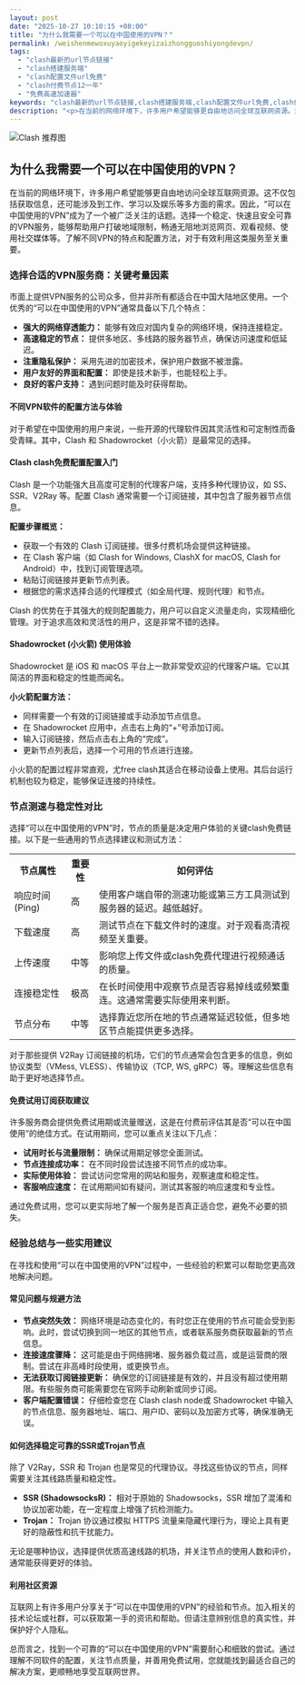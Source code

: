 ```yaml
---
layout: post
date: "2025-10-27 10:10:15 +08:00"
title: "为什么我需要一个可以在中国使用的VPN？"
permalink: /weishenmewoxuyaoyigekeyizaizhongguoshiyongdevpn/
tags:
  - "clash最新的url节点链接"
  - "clash搭建服务端"
  - "clash配置文件url免费"
  - "clash付费节点12一年"
  - "免费高速加速器"
keywords: "clash最新的url节点链接,clash搭建服务端,clash配置文件url免费,clash付费节点12一年,免费高速加速器"
description: "<p>在当前的网络环境下，许多用户希望能够更自由地访问全球互联网资源。这不仅包括获取信息，还可能涉及到工作、学习以及娱乐等多方面的需求。因此，“可以在中国使用的VPN”成为了一个被广泛关注的话题。选择一个稳定、快速且安全可靠的VPN服务，能够帮助用户打破地域限制，畅通无阻地浏览网页、观看视频、使用社交媒体等。了解不同VPN的特点和配置方法，对于有效利用这类服务至关重要。</p>"
---
```


![Clash 推荐图](https://clashjd.github.io/assets/img/机场节点购买.png)

## 为什么我需要一个可以在中国使用的VPN？

<p>在当前的网络环境下，许多用户希望能够更自由地访问全球互联网资源。这不仅包括获取信息，还可能涉及到工作、学习以及娱乐等多方面的需求。因此，“可以在中国使用的VPN”成为了一个被广泛关注的话题。选择一个稳定、快速且安全可靠的VPN服务，能够帮助用户打破地域限制，畅通无阻地浏览网页、观看视频、使用社交媒体等。了解不同VPN的特点和配置方法，对于有效利用这类服务至关重要。</p>
<h3>选择合适的VPN服务商：关键考量因素</h3>
<p>市面上提供VPN服务的公司众多，但并非所有都适合在中国大陆地区使用。一个优秀的“可以在中国使用的VPN”通常具备以下几个特点：</p>
<ul>
<li><strong>强大的网络穿透能力：</strong> 能够有效应对国内复杂的网络环境，保持连接稳定。</li>
<li><strong>高速稳定的节点：</strong> 提供多地区、多线路的服务器节点，确保访问速度和低延迟。</li>
<li><strong>注重隐私保护：</strong> 采用先进的加密技术，保护用户数据不被泄露。</li>
<li><strong>用户友好的界面和配置：</strong> 即使是技术新手，也能轻松上手。</li>
<li><strong>良好的客户支持：</strong> 遇到问题时能及时获得帮助。</li>
</ul>
<h4>不同VPN软件的配置方法与体验</h4>
<p>对于希望在中国使用的用户来说，一些开源的代理软件因其灵活性和可定制性而备受青睐。其中，Clash 和 Shadowrocket（小火箭）是最常见的选择。</p>
<h4>Clash clash免费配置配置入门</h4>
<p>Clash 是一个功能强大且高度可定制的代理客户端，支持多种代理协议，如 SS、SSR、V2Ray 等。配置 Clash 通常需要一个订阅链接，其中包含了服务器节点信息。</p>
<p><strong>配置步骤概览：</strong></p>
<ul>
<li>获取一个有效的 Clash 订阅链接。很多付费机场会提供这种链接。</li>
<li>在 Clash 客户端（如 Clash for Windows, ClashX for macOS, Clash for Android）中，找到订阅管理选项。</li>
<li>粘贴订阅链接并更新节点列表。</li>
<li>根据您的需求选择合适的代理模式（如全局代理、规则代理）和节点。</li>
</ul>
<p>Clash 的优势在于其强大的规则配置能力，用户可以自定义流量走向，实现精细化管理。对于追求高效和灵活性的用户，这是非常不错的选择。</p>
<h4>Shadowrocket (小火箭) 使用体验</h4>
<p>Shadowrocket 是 iOS 和 macOS 平台上一款非常受欢迎的代理客户端。它以其简洁的界面和稳定的性能而闻名。</p>
<p><strong>小火箭配置方法：</strong></p>
<ul>
<li>同样需要一个有效的订阅链接或手动添加节点信息。</li>
<li>在 Shadowrocket 应用中，点击右上角的“+”号添加订阅。</li>
<li>输入订阅链接，然后点击右上角的“完成”。</li>
<li>更新节点列表后，选择一个可用的节点进行连接。</li>
</ul>
<p>小火箭的配置过程非常直观，尤free clash其适合在移动设备上使用。其后台运行机制也较为稳定，能够保证连接的持续性。</p>
<h3>节点测速与稳定性对比</h3>
<p>选择“可以在中国使用的VPN”时，节点的质量是决定用户体验的关键clash免费链接。以下是一些通用的节点选择建议和测试方法：</p>
<table>
<tr>
<th>节点属性</th>
<th>重要性</th>
<th>如何评估</th>
</tr>
<tr>
<td>响应时间 (Ping)</td>
<td>高</td>
<td>使用客户端自带的测速功能或第三方工具测试到服务器的延迟。越低越好。</td>
</tr>
<tr>
<td>下载速度</td>
<td>高</td>
<td>测试节点在下载文件时的速度。对于观看高清视频至关重要。</td>
</tr>
<tr>
<td>上传速度</td>
<td>中等</td>
<td>影响您上传文件或clash免费代理进行视频通话的质量。</td>
</tr>
<tr>
<td>连接稳定性</td>
<td>极高</td>
<td>在长时间使用中观察节点是否容易掉线或频繁重连。这通常需要实际使用来判断。</td>
</tr>
<tr>
<td>节点分布</td>
<td>中等</td>
<td>选择靠近您所在地的节点通常延迟较低，但多地区节点能提供更多选择。</td>
</tr>
</table>
<p>对于那些提供 V2Ray 订阅链接的机场，它们的节点通常会包含更多的信息，例如协议类型（VMess, VLESS）、传输协议（TCP, WS, gRPC）等。理解这些信息有助于更好地选择节点。</p>
<h4>免费试用订阅获取建议</h4>
<p>许多服务商会提供免费试用期或流量赠送，这是在付费前评估其是否“可以在中国使用”的绝佳方式。在试用期间，您可以重点关注以下几点：</p>
<ul>
<li><strong>试用时长与流量限制：</strong> 确保试用期足够您全面测试。</li>
<li><strong>节点连接成功率：</strong> 在不同时段尝试连接不同节点的成功率。</li>
<li><strong>实际使用体验：</strong> 尝试访问您常用的网站和服务，观察速度和稳定性。</li>
<li><strong>客服响应速度：</strong> 在试用期间如有疑问，测试其客服的响应速度和专业性。</li>
</ul>
<p>通过免费试用，您可以更实际地了解一个服务是否真正适合您，避免不必要的损失。</p>
<h3>经验总结与一些实用建议</h3>
<p>在寻找和使用“可以在中国使用的VPN”过程中，一些经验的积累可以帮助您更高效地解决问题。</p>
<h4>常见问题与规避方法</h4>
<ul>
<li><strong>节点突然失效：</strong> 网络环境是动态变化的，有时您正在使用的节点可能会受到影响。此时，尝试切换到同一地区的其他节点，或者联系服务商获取最新的节点信息。</li>
<li><strong>连接速度骤降：</strong> 这可能是由于网络拥堵、服务器负载过高，或是运营商的限制。尝试在非高峰时段使用，或更换节点。</li>
<li><strong>无法获取订阅链接更新：</strong> 确保您的订阅链接是有效的，并且没有超过使用期限。有些服务商可能需要您在官网手动刷新或同步订阅。</li>
<li><strong>客户端配置错误：</strong> 仔细检查您在 Clash clash node或 Shadowrocket 中输入的节点信息、服务器地址、端口、用户ID、密码以及加密方式等，确保准确无误。</li>
</ul>
<h4>如何选择稳定可靠的SSR或Trojan节点</h4>
<p>除了 V2Ray，SSR 和 Trojan 也是常见的代理协议。寻找这些协议的节点，同样需要关注其线路质量和稳定性。</p>
<ul>
<li><strong>SSR (ShadowsocksR)：</strong> 相对于原始的 Shadowsocks，SSR 增加了混淆和协议加密功能，在一定程度上增强了抗检测能力。</li>
<li><strong>Trojan：</strong> Trojan 协议通过模拟 HTTPS 流量来隐藏代理行为，理论上具有更好的隐蔽性和抗干扰能力。</li>
</ul>
<p>无论是哪种协议，选择提供优质高速线路的机场，并关注节点的使用人数和评价，通常能获得更好的体验。</p>
<h4>利用社区资源</h4>
<p>互联网上有许多用户分享关于“可以在中国使用的VPN”的经验和节点。加入相关的技术论坛或社群，可以获取第一手的资讯和帮助。但请注意辨别信息的真实性，并保护好个人隐私。</p>
<p>总而言之，找到一个可靠的“可以在中国使用的VPN”需要耐心和细致的尝试。通过理解不同软件的配置，关注节点质量，并善用免费试用，您就能找到最适合自己的解决方案，更顺畅地享受互联网世界。</p>
